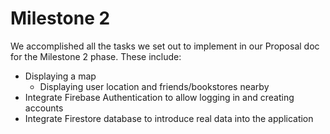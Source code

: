 # Milestone 2

We accomplished all the tasks we set out to implement in our Proposal doc for the Milestone 2 phase. These include:

- Displaying a map
  - Displaying user location and friends/bookstores nearby
- Integrate Firebase Authentication to allow logging in and creating accounts
- Integrate Firestore database to introduce real data into the application
